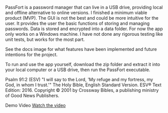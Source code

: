 PassFort is a password manager that can live in a USB drive, providing local and offline alternative to online versions. I finished a minimum viable product (MVP). The GUI is not the best and could be more intuitive for the user. It provides the user the basic functions of storing and managing passwords. Data is stored and encrypted into a data folder. For now the app only works on a Windows machine. I have not done any rigorous testing like unit tests, but works for the most part.

See the docs image for what features have been implemented and future intentions for the project.

To run and use the app yourself, download the zip folder and extract it into your local computer or a USB drive, then run the PassFort executable.

Psalm 91:2 (ESV) "I will say to the Lord, 'My refuge and my fortress, my God, in whom I trust.'"
The Holy Bible, English Standard Version. ESV® Text Edition: 2016. Copyright © 2001 by Crossway Bibles, a publishing ministry of Good News Publishers.

Demo Video
[Watch the video](https://youtu.be/hnp3TyZ3NMA)
